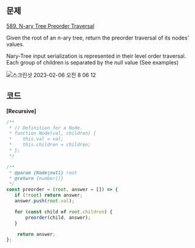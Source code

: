 ## 문제
[589. N-ary Tree Preorder Traversal](https://leetcode.com/problems/n-ary-tree-preorder-traversal/description/)

Given the root of an n-ary tree, return the preorder traversal of its nodes' values.

Nary-Tree input serialization is represented in their level order traversal. Each group of children is separated by the null value (See examples)

![스크린샷 2023-02-06 오전 8 06 12](https://user-images.githubusercontent.com/79586634/216851188-7425b104-6a6a-4ee7-bda6-f9257d231d89.png)

## 코드

**[Recursive]**

```js
/**
 * // Definition for a Node.
 * function Node(val, children) {
 *    this.val = val;
 *    this.children = children;
 * };
 */

/**
 * @param {Node|null} root
 * @return {number[]}
 */
const preorder = (root, answer = []) => {
   if (!root) return answer;
   answer.push(root.val);

   for (const child of root.children) {
       preorder(child, answer);
   }

    return answer;
};
```
